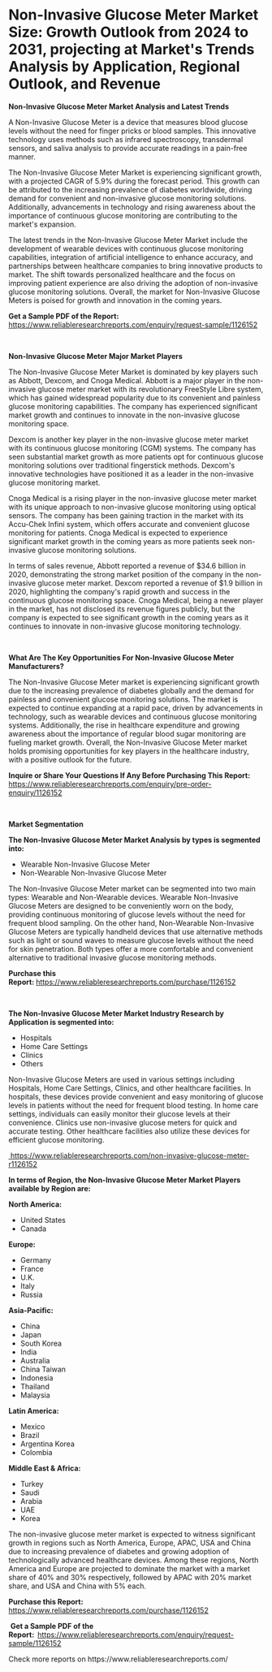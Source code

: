 <p><h1>Non-Invasive Glucose Meter Market Size: Growth Outlook from 2024 to 2031, projecting at Market's Trends Analysis by Application, Regional Outlook, and Revenue</h1></p><p><strong>Non-Invasive Glucose Meter Market Analysis and Latest Trends</strong></p>
<p><p>A Non-Invasive Glucose Meter is a device that measures blood glucose levels without the need for finger pricks or blood samples. This innovative technology uses methods such as infrared spectroscopy, transdermal sensors, and saliva analysis to provide accurate readings in a pain-free manner.</p><p>The Non-Invasive Glucose Meter Market is experiencing significant growth, with a projected CAGR of 5.9% during the forecast period. This growth can be attributed to the increasing prevalence of diabetes worldwide, driving demand for convenient and non-invasive glucose monitoring solutions. Additionally, advancements in technology and rising awareness about the importance of continuous glucose monitoring are contributing to the market's expansion.</p><p>The latest trends in the Non-Invasive Glucose Meter Market include the development of wearable devices with continuous glucose monitoring capabilities, integration of artificial intelligence to enhance accuracy, and partnerships between healthcare companies to bring innovative products to market. The shift towards personalized healthcare and the focus on improving patient experience are also driving the adoption of non-invasive glucose monitoring solutions. Overall, the market for Non-Invasive Glucose Meters is poised for growth and innovation in the coming years.</p></p>
<p><strong>Get a Sample PDF of the Report:&nbsp;</strong> <a href="https://www.reliableresearchreports.com/enquiry/request-sample/1126152">https://www.reliableresearchreports.com/enquiry/request-sample/1126152</a></p>
<p>&nbsp;</p>
<p><strong>Non-Invasive Glucose Meter Major Market Players</strong></p>
<p><p>The Non-Invasive Glucose Meter Market is dominated by key players such as Abbott, Dexcom, and Cnoga Medical. Abbott is a major player in the non-invasive glucose meter market with its revolutionary FreeStyle Libre system, which has gained widespread popularity due to its convenient and painless glucose monitoring capabilities. The company has experienced significant market growth and continues to innovate in the non-invasive glucose monitoring space.</p><p>Dexcom is another key player in the non-invasive glucose meter market with its continuous glucose monitoring (CGM) systems. The company has seen substantial market growth as more patients opt for continuous glucose monitoring solutions over traditional fingerstick methods. Dexcom's innovative technologies have positioned it as a leader in the non-invasive glucose monitoring market.</p><p>Cnoga Medical is a rising player in the non-invasive glucose meter market with its unique approach to non-invasive glucose monitoring using optical sensors. The company has been gaining traction in the market with its Accu-Chek Infini system, which offers accurate and convenient glucose monitoring for patients. Cnoga Medical is expected to experience significant market growth in the coming years as more patients seek non-invasive glucose monitoring solutions.</p><p>In terms of sales revenue, Abbott reported a revenue of $34.6 billion in 2020, demonstrating the strong market position of the company in the non-invasive glucose meter market. Dexcom reported a revenue of $1.9 billion in 2020, highlighting the company's rapid growth and success in the continuous glucose monitoring space. Cnoga Medical, being a newer player in the market, has not disclosed its revenue figures publicly, but the company is expected to see significant growth in the coming years as it continues to innovate in non-invasive glucose monitoring technology.</p></p>
<p>&nbsp;</p>
<p><strong>What Are The Key Opportunities For Non-Invasive Glucose Meter Manufacturers?</strong></p>
<p><p>The Non-Invasive Glucose Meter market is experiencing significant growth due to the increasing prevalence of diabetes globally and the demand for painless and convenient glucose monitoring solutions. The market is expected to continue expanding at a rapid pace, driven by advancements in technology, such as wearable devices and continuous glucose monitoring systems. Additionally, the rise in healthcare expenditure and growing awareness about the importance of regular blood sugar monitoring are fueling market growth. Overall, the Non-Invasive Glucose Meter market holds promising opportunities for key players in the healthcare industry, with a positive outlook for the future.</p></p>
<p><strong>Inquire or Share Your Questions If Any Before Purchasing This Report:</strong> <a href="https://www.reliableresearchreports.com/enquiry/pre-order-enquiry/1126152">https://www.reliableresearchreports.com/enquiry/pre-order-enquiry/1126152</a></p>
<p>&nbsp;</p>
<p><strong>Market Segmentation</strong></p>
<p><strong>The Non-Invasive Glucose Meter Market Analysis by types is segmented into:</strong></p>
<p><ul><li>Wearable Non-Invasive Glucose Meter</li><li>Non-Wearable Non-Invasive Glucose Meter</li></ul></p>
<p><p>The Non-Invasive Glucose Meter market can be segmented into two main types: Wearable and Non-Wearable devices. Wearable Non-Invasive Glucose Meters are designed to be conveniently worn on the body, providing continuous monitoring of glucose levels without the need for frequent blood sampling. On the other hand, Non-Wearable Non-Invasive Glucose Meters are typically handheld devices that use alternative methods such as light or sound waves to measure glucose levels without the need for skin penetration. Both types offer a more comfortable and convenient alternative to traditional invasive glucose monitoring methods.</p></p>
<p><strong>Purchase this Report:&nbsp;</strong><a href="https://www.reliableresearchreports.com/purchase/1126152">https://www.reliableresearchreports.com/purchase/1126152</a></p>
<p>&nbsp;</p>
<p><strong>The Non-Invasive Glucose Meter Market Industry Research by Application is segmented into:</strong></p>
<p><ul><li>Hospitals</li><li>Home Care Settings</li><li>Clinics</li><li>Others</li></ul></p>
<p><p>Non-Invasive Glucose Meters are used in various settings including Hospitals, Home Care Settings, Clinics, and other healthcare facilities. In hospitals, these devices provide convenient and easy monitoring of glucose levels in patients without the need for frequent blood testing. In home care settings, individuals can easily monitor their glucose levels at their convenience. Clinics use non-invasive glucose meters for quick and accurate testing. Other healthcare facilities also utilize these devices for efficient glucose monitoring.</p></p>
<p><a href="https://www.reliableresearchreports.com/non-invasive-glucose-meter-r1126152">&nbsp;https://www.reliableresearchreports.com/non-invasive-glucose-meter-r1126152</a></p>
<p><strong>In terms of Region, the Non-Invasive Glucose Meter Market Players available by Region are:</strong></p>
<p>
    <p> <strong> North America: </strong>
        <ul>
            <li>United States</li>
            <li>Canada</li>
        </ul>
        </p> 
    <p> <strong> Europe: </strong>
        <ul>
            <li>Germany</li>
            <li>France</li>
            <li>U.K.</li>
            <li>Italy</li>
            <li>Russia</li>
        </ul>
        </p> 
    <p> <strong> Asia-Pacific: </strong>
        <ul>
            <li>China</li>
            <li>Japan</li>
            <li>South Korea</li>
            <li>India</li>
            <li>Australia</li>
            <li>China Taiwan</li>
            <li>Indonesia</li>
            <li>Thailand</li>
            <li>Malaysia</li>
        </ul>
        </p> 
    <p> <strong> Latin America: </strong>
        <ul>
            <li>Mexico</li>
            <li>Brazil</li>
            <li>Argentina Korea</li>
            <li>Colombia</li>
        </ul>
        </p> 
    <p> <strong> Middle East & Africa: </strong>
        <ul>
            <li>Turkey</li>
            <li>Saudi</li>
            <li>Arabia</li>
            <li>UAE</li>
            <li>Korea</li>
        </ul>
    </p>
    </p>
<p><p>The non-invasive glucose meter market is expected to witness significant growth in regions such as North America, Europe, APAC, USA and China due to increasing prevalence of diabetes and growing adoption of technologically advanced healthcare devices. Among these regions, North America and Europe are projected to dominate the market with a market share of 40% and 30% respectively, followed by APAC with 20% market share, and USA and China with 5% each.</p></p>
<p><strong>Purchase this Report: </strong><a href="https://www.reliableresearchreports.com/purchase/1126152">https://www.reliableresearchreports.com/purchase/1126152</a></p>
<p>&nbsp;<strong>Get a Sample PDF of the Report:&nbsp;&nbsp;</strong><a href="https://www.reliableresearchreports.com/enquiry/request-sample/1126152">https://www.reliableresearchreports.com/enquiry/request-sample/1126152</a></p>
<p><strong></strong></p>
<p>Check more reports on https://www.reliableresearchreports.com/</p>